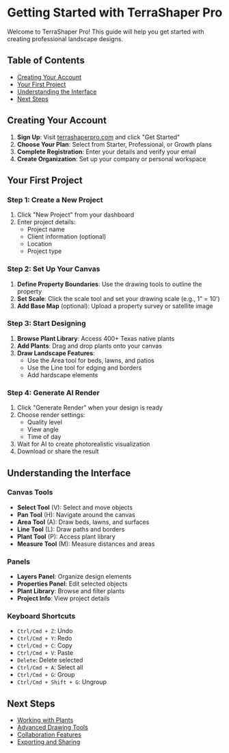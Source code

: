 # Getting Started with TerraShaper Pro

Welcome to TerraShaper Pro! This guide will help you get started with creating professional landscape designs.

## Table of Contents
- [Creating Your Account](#creating-your-account)
- [Your First Project](#your-first-project)
- [Understanding the Interface](#understanding-the-interface)
- [Next Steps](#next-steps)

## Creating Your Account

1. **Sign Up**: Visit [terrashaperpro.com](https://terrashaperpro.com) and click "Get Started"
2. **Choose Your Plan**: Select from Starter, Professional, or Growth plans
3. **Complete Registration**: Enter your details and verify your email
4. **Create Organization**: Set up your company or personal workspace

## Your First Project

### Step 1: Create a New Project
1. Click "New Project" from your dashboard
2. Enter project details:
   - Project name
   - Client information (optional)
   - Location
   - Project type

### Step 2: Set Up Your Canvas
1. **Define Property Boundaries**: Use the drawing tools to outline the property
2. **Set Scale**: Click the scale tool and set your drawing scale (e.g., 1" = 10')
3. **Add Base Map** (optional): Upload a property survey or satellite image

### Step 3: Start Designing
1. **Browse Plant Library**: Access 400+ Texas native plants
2. **Add Plants**: Drag and drop plants onto your canvas
3. **Draw Landscape Features**:
   - Use the Area tool for beds, lawns, and patios
   - Use the Line tool for edging and borders
   - Add hardscape elements

### Step 4: Generate AI Render
1. Click "Generate Render" when your design is ready
2. Choose render settings:
   - Quality level
   - View angle
   - Time of day
3. Wait for AI to create photorealistic visualization
4. Download or share the result

## Understanding the Interface

### Canvas Tools
- **Select Tool** (V): Select and move objects
- **Pan Tool** (H): Navigate around the canvas
- **Area Tool** (A): Draw beds, lawns, and surfaces
- **Line Tool** (L): Draw paths and borders
- **Plant Tool** (P): Access plant library
- **Measure Tool** (M): Measure distances and areas

### Panels
- **Layers Panel**: Organize design elements
- **Properties Panel**: Edit selected objects
- **Plant Library**: Browse and filter plants
- **Project Info**: View project details

### Keyboard Shortcuts
- `Ctrl/Cmd + Z`: Undo
- `Ctrl/Cmd + Y`: Redo
- `Ctrl/Cmd + C`: Copy
- `Ctrl/Cmd + V`: Paste
- `Delete`: Delete selected
- `Ctrl/Cmd + A`: Select all
- `Ctrl/Cmd + G`: Group
- `Ctrl/Cmd + Shift + G`: Ungroup

## Next Steps

- [Working with Plants](./working-with-plants.md)
- [Advanced Drawing Tools](./drawing-tools.md)
- [Collaboration Features](./collaboration.md)
- [Exporting and Sharing](./exporting.md)